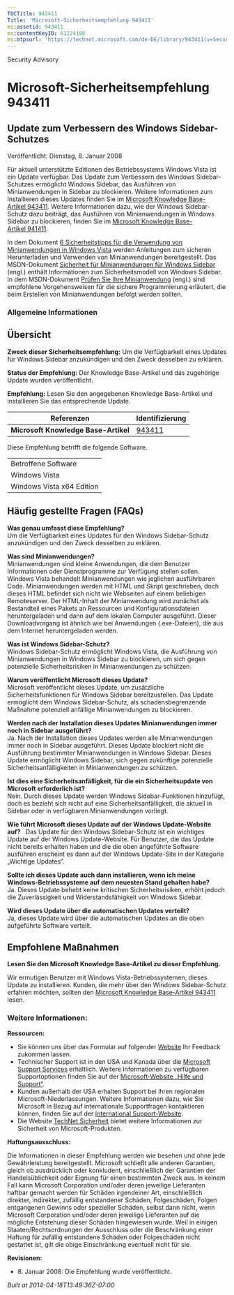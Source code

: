 ```yaml
---
TOCTitle: 943411
Title: 'Microsoft-Sicherheitsempfehlung 943411'
ms:assetid: 943411
ms:contentKeyID: 61224188
ms:mtpsurl: 'https://technet.microsoft.com/de-DE/library/943411(v=Security.10)'
---
```


Security Advisory

Microsoft-Sicherheitsempfehlung 943411
======================================

Update zum Verbessern des Windows Sidebar-Schutzes
--------------------------------------------------

Veröffentlicht: Dienstag, 8. Januar 2008

Für aktuell unterstützte Editionen des Betriebssystems Windows Vista ist ein Update verfügbar. Das Update zum Verbessern des Windows Sidebar-Schutzes ermöglicht Windows Sidebar, das Ausführen von Minianwendungen in Sidebar zu blockieren. Weitere Informationen zum Installieren dieses Updates finden Sie im [Microsoft Knowledge Base-Artikel 943411](https://support.microsoft.com/kb/943411). Weitere Informationen dazu, wie der Windows Sidebar-Schutz dazu beiträgt, das Ausführen von Minianwendungen in Windows Sidebar zu blockieren, finden Sie im [Microsoft Knowledge Base-Artikel 941411](https://support.microsoft.com/kb/941411).

In dem Dokument [6 Sicherheitstipps für die Verwendung von Minianwendungen in Windows Vista](https://www.microsoft.com/germany/athome/security/downloads/minianwendungen.mspx) werden Anleitungen zum sicheren Herunterladen und Verwenden von Minianwendungen bereitgestellt. Das MSDN-Dokument [Sicherheit für Minianwendungen für Windows Sidebar](https://msdn2.microsoft.com/en-us/library/bb508510.aspx) (engl.) enthält Informationen zum Sicherheitsmodell von Windows Sidebar. In dem MSDN-Dokument [Prüfen Sie Ihre Minianwendung](https://msdn2.microsoft.com/de-de/library/bb498012.aspx) (engl.) sind empfohlene Vorgehensweisen für die sichere Programmierung erläutert, die beim Erstellen von Minianwendungen befolgt werden sollten.

### Allgemeine Informationen

Übersicht
---------

**Zweck dieser Sicherheitsempfehlung:** Um die Verfügbarkeit eines Updates für Windows Sidebar anzukündigen und den Zweck desselben zu erklären.

**Status der Empfehlung:** Der Knowledge Base-Artikel und das zugehörige Update wurden veröffentlicht.

**Empfehlung:** Lesen Sie den angegebenen Knowledge Base-Artikel und installieren Sie das entsprechende Update.

| Referenzen                           | Identifizierung                                  |
|--------------------------------------|--------------------------------------------------|
| **Microsoft Knowledge Base-Artikel** | [943411](https://support.microsoft.com/kb/943411) |

Diese Empfehlung betrifft die folgende Software.

|                           |
|---------------------------|
| Betroffene Software       |
| Windows Vista             |
| Windows Vista x64 Edition |

Häufig gestellte Fragen (FAQs)
------------------------------

**Was genau umfasst diese Empfehlung?**  
Um die Verfügbarkeit eines Updates für den Windows Sidebar-Schutz anzukündigen und den Zweck desselben zu erklären.

**Was sind Minianwendungen?**  
Minianwendungen sind kleine Anwendungen, die dem Benutzer Informationen oder Dienstprogramme zur Verfügung stellen sollen. Windows Vista behandelt Minianwendungen wie jeglichen ausführbaren Code. Minianwendungen werden mit HTML und Skript geschrieben, doch dieses HTML befindet sich nicht wie Webseiten auf einem beliebigen Remoteserver. Der HTML-Inhalt der Minianwendung wird zunächst als Bestandteil eines Pakets an Ressourcen und Konfigurationsdateien heruntergeladen und dann auf dem lokalen Computer ausgeführt. Dieser Downloadvorgang ist ähnlich wie bei Anwendungen (.exe-Dateien), die aus dem Internet heruntergeladen werden.

**Was ist Windows Sidebar-Schutz?**  
Windows Sidebar-Schutz ermöglicht Windows Vista, die Ausführung von Minianwendungen in Windows Sidebar zu blockieren, um sich gegen potenzielle Sicherheitsrisiken in Minianwendungen zu schützen.

**Warum veröffentlicht Microsoft dieses Update?**  
Microsoft veröffentlicht dieses Update, um zusätzliche Sicherheitsfunktionen für Windows Sidebar bereitzustellen. Das Update ermöglicht dem Windows Sidebar-Schutz, als schadensbegrenzende Maßnahme potenziell anfällige Minianwendungen zu blockieren.

**Werden nach der Installation dieses Updates Minianwendungen immer noch in Sidebar ausgeführt?**  
Ja. Nach der Installation dieses Updates werden alle Minianwendungen immer noch in Sidebar ausgeführt. Dieses Update blockiert nicht die Ausführung bestimmter Minianwendungen in Windows Sidebar. Dieses Update ermöglicht Windows Sidebar, sich gegen zukünftige potenzielle Sicherheitsanfälligkeiten in Minianwendungen zu schützen.

**Ist dies eine Sicherheitsanfälligkeit, für die ein Sicherheitsupdate von Microsoft erforderlich ist?**  
Nein. Durch dieses Update werden Windows Sidebar-Funktionen hinzufügt, doch es bezieht sich nicht auf eine Sicherheitsanfälligkeit, die aktuell in Sidebar oder in verfügbaren Minianwendungen vorliegt.

**Wie führt Microsoft dieses Update auf der Windows Update-Website auf?**  
Das Update für den Windows Sidebar-Schutz ist ein wichtiges Update auf der Windows Update-Website. Für Benutzer, die das Update nicht bereits erhalten haben und die die oben angeführte Software ausführen erscheint es dann auf der Windows Update-Site in der Kategorie „Wichtige Updates“.

**Sollte ich dieses Update auch dann installieren, wenn ich meine Windows-Betriebssysteme auf dem neuesten Stand gehalten habe?**  
Ja. Dieses Update behebt keine kritischen Sicherheitsrisiken, erhöht jedoch die Zuverlässigkeit und Widerstandsfähigkeit von Windows Sidebar.

**Wird dieses Update über die automatischen Updates verteilt?**  
Ja, dieses Update wird über die automatischen Updates an die oben aufgeführte Software verteilt.

Empfohlene Maßnahmen
--------------------

**Lesen Sie den Microsoft Knowledge Base-Artikel zu dieser Empfehlung.**

Wir ermutigen Benutzer mit Windows Vista-Betriebssystemen, dieses Update zu installieren. Kunden, die mehr über den Windows Sidebar-Schutz erfahren möchten, sollten den [Microsoft Knowledge Base-Artikel 943411](https://support.microsoft.com/kb/943411) lesen.

### Weitere Informationen:

**Ressourcen:**

-   Sie können uns über das Formular auf folgender [Website](https://support.microsoft.com/common/survey.aspx?scid=sw;en;1257&showpage=1&ws=technet&sd=tech) Ihr Feedback zukommen lassen.
-   Technischer Support ist in den USA und Kanada über die [Microsoft Support Services](https://go.microsoft.com/fwlink/?linkid=21131) erhältlich. Weitere Informationen zu verfügbaren Supportoptionen finden Sie auf der [Microsoft-Website „Hilfe und Support“](https://support.microsoft.com/).
-   Kunden außerhalb der USA erhalten Support bei ihren regionalen Microsoft-Niederlassungen. Weitere Informationen dazu, wie Sie Microsoft in Bezug auf internationale Supportfragen kontaktieren können, finden Sie auf der [International Support-Website](https://go.microsoft.com/fwlink/?linkid=21155).
-   Die Website [TechNet Sicherheit](https://www.microsoft.com/germany/technet/sicherheit/default.mspx) bietet weitere Informationen zur Sicherheit von Microsoft-Produkten.

**Haftungsausschluss:**

Die Informationen in dieser Empfehlung werden wie besehen und ohne jede Gewährleistung bereitgestellt. Microsoft schließt alle anderen Garantien, gleich ob ausdrücklich oder konkludent, einschließlich der Garantien der Handelsüblichkeit oder Eignung für einen bestimmten Zweck aus. In keinem Fall kann Microsoft Corporation und/oder deren jeweilige Lieferanten haftbar gemacht werden für Schäden irgendeiner Art, einschließlich direkter, indirekter, zufällig entstandener Schäden, Folgeschäden, Folgen entgangenen Gewinns oder spezieller Schäden, selbst dann nicht, wenn Microsoft Corporation und/oder deren jeweilige Lieferanten auf die mögliche Entstehung dieser Schäden hingewiesen wurde. Weil in einigen Staaten/Rechtsordnungen der Ausschluss oder die Beschränkung einer Haftung für zufällig entstandene Schäden oder Folgeschäden nicht gestattet ist, gilt die obige Einschränkung eventuell nicht für sie.

**Revisionen:**

-   <p>8. Januar 2008: Die Empfehlung wurde veröffentlicht.</p>

*Built at 2014-04-18T13:49:36Z-07:00*
